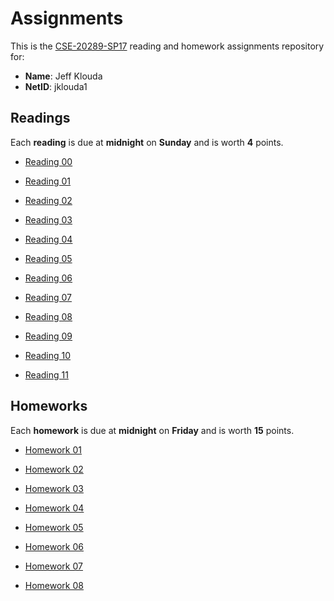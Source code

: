 Assignments
===========

This is the [CSE-20289-SP17] reading and homework assignments repository for:

* **Name**:  Jeff Klouda
* **NetID**: jklouda1

Readings
--------

Each **reading** is due at **midnight** on **Sunday** and is worth **4**
points.

- [Reading 00](https://www3.nd.edu/~pbui/teaching/cse.20289.sp17/reading00.html)

- [Reading 01](https://www3.nd.edu/~pbui/teaching/cse.20289.sp17/reading01.html)

- [Reading 02](https://www3.nd.edu/~pbui/teaching/cse.20289.sp17/reading02.html)

- [Reading 03](https://www3.nd.edu/~pbui/teaching/cse.20289.sp17/reading03.html)

- [Reading 04](https://www3.nd.edu/~pbui/teaching/cse.20289.sp17/reading04.html)

- [Reading 05](https://www3.nd.edu/~pbui/teaching/cse.20289.sp17/reading05.html)

- [Reading 06](https://www3.nd.edu/~pbui/teaching/cse.20289.sp17/reading06.html)

- [Reading 07](https://www3.nd.edu/~pbui/teaching/cse.20289.sp17/reading07.html)

- [Reading 08](https://www3.nd.edu/~pbui/teaching/cse.20289.sp17/reading08.html)

- [Reading 09](https://www3.nd.edu/~pbui/teaching/cse.20289.sp17/reading09.html)

- [Reading 10](https://www3.nd.edu/~pbui/teaching/cse.20289.sp17/reading10.html)

- [Reading 11](https://www3.nd.edu/~pbui/teaching/cse.20289.sp17/reading11.html)

Homeworks
---------

Each **homework** is due at **midnight** on **Friday** and is worth **15**
points.

- [Homework 01](https://www3.nd.edu/~pbui/teaching/cse.20289.sp17/homework01.html)

- [Homework 02](https://www3.nd.edu/~pbui/teaching/cse.20289.sp17/homework02.html)

- [Homework 03](https://www3.nd.edu/~pbui/teaching/cse.20289.sp17/homework03.html)

- [Homework 04](https://www3.nd.edu/~pbui/teaching/cse.20289.sp17/homework04.html)

- [Homework 05](https://www3.nd.edu/~pbui/teaching/cse.20289.sp17/homework05.html)

- [Homework 06](https://www3.nd.edu/~pbui/teaching/cse.20289.sp17/homework06.html)

- [Homework 07](https://www3.nd.edu/~pbui/teaching/cse.20289.sp17/homework07.html)

- [Homework 08](https://www3.nd.edu/~pbui/teaching/cse.20289.sp17/homework08.html)

[CSE-20289-SP17]:   https://www3.nd.edu/~pbui/teaching/cse.20289.sp17/
